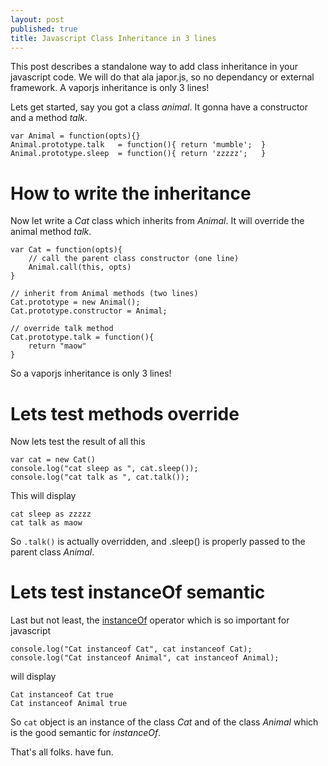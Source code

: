 ```yaml
---
layout: post
published: true
title: Javascript Class Inheritance in 3 lines
---
```

This post describes a standalone way to add class inheritance in your javascript code.
We will do that ala japor.js, so no dependancy or external framework. A
vaporjs inheritance is only 3 lines!

Lets get started, say you got a class *animal*. It gonna have a constructor and a
method *talk*.

    var Animal = function(opts){}
    Animal.prototype.talk	= function(){ return 'mumble';  }
    Animal.prototype.sleep	= function(){ return 'zzzzz';   }

# How to write the inheritance

Now let write a *Cat* class which inherits from *Animal*. It will override the animal
method *talk*.

    var Cat = function(opts){
        // call the parent class constructor (one line)
        Animal.call(this, opts)
    }

    // inherit from Animal methods (two lines)
    Cat.prototype = new Animal();
    Cat.prototype.constructor = Animal;

    // override talk method
    Cat.prototype.talk = function(){
        return "maow"
    }

So a vaporjs inheritance is only 3 lines!

# Lets test methods override

Now lets test the result of all this

    var cat = new Cat()
    console.log("cat sleep as ", cat.sleep());
    console.log("cat talk as ", cat.talk());
    
This will display

    cat sleep as zzzzz
    cat talk as maow

So `.talk()` is actually overridden, and .sleep() is properly passed to the parent class *Animal*.

# Lets test instanceOf semantic

Last but not least, the [instanceOf](https://developer.mozilla.org/en/JavaScript/Reference/Operators/Special/instanceof)
operator which is so important for javascript 

    console.log("Cat instanceof Cat", cat instanceof Cat);
    console.log("Cat instanceof Animal", cat instanceof Animal);

will display

    Cat instanceof Cat true
    Cat instanceof Animal true

So `cat` object is an instance of the class *Cat* and of the class *Animal* which is the good
semantic for *instanceOf*.

That's all folks. have fun.